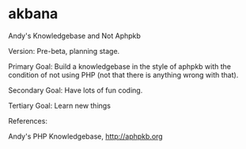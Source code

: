 # akbana
Andy's Knowledgebase and Not Aphpkb

Version:  Pre-beta, planning stage.

Primary Goal:  Build a knowledgebase in the style of aphpkb with the condition of not using PHP (not that there is anything wrong with that).

Secondary Goal:  Have lots of fun coding.

Tertiary Goal:  Learn new things

References:

Andy's PHP Knowledgebase, http://aphpkb.org


